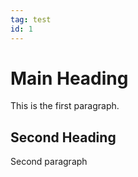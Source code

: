 ```yaml
---
tag: test
id: 1
---
```

# Main Heading

This is the first paragraph.

## Second Heading

Second paragraph